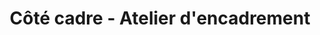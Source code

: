 ---
title: "Côté cadre - Atelier d'encadrement"
url: /cugnaux/cote-cadre-atelier-dencadrement/
shop: décoration intérieure
---